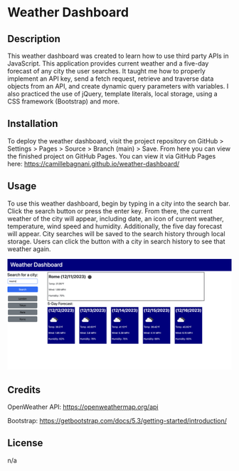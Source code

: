 # Weather Dashboard

## Description

This weather dashboard was created to learn how to use third party APIs in JavaScript. This application provides current weather and a five-day forecast of any city the user searches. It taught me how to properly implement an API key, send a fetch request, retrieve and traverse data objects from an API, and create dynamic query parameters with variables. I also practiced the use of jQuery, template literals, local storage, using a CSS framework (Bootstrap) and more. 

## Installation

To deploy the weather dashboard, visit the project repository on GitHub > Settings > Pages > Source > Branch (main) > Save. From here you can view the finished project on GitHub Pages. You can view it via GitHub Pages here: https://camillebagnani.github.io/weather-dashboard/

## Usage

To use this weather dashboard, begin by typing in a city into the search bar. Click the search button or press the enter key. From there, the current weather of the city will appear, including date, an icon of current weather, temperature, wind speed and humidity. Additionally, the five day forecast will appear. City searches will be saved to the search history through local storage. Users can click the button with a city in search history to see that weather again.

![screenshot of the weather dashboard with history and typing a new city](./assets/weather-dashboard.png)

## Credits

OpenWeather API: https://openweathermap.org/api

Bootstrap: https://getbootstrap.com/docs/5.3/getting-started/introduction/

## License

n/a